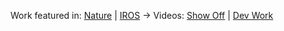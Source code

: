 Work featured in: [Nature](https://www.nature.com/articles/s41467-023-39018-y#additional-information) | [IROS]() -> Videos: [Show Off](https://www.youtube.com/watch?v=S4eQXXxUnNE&feature=youtu.be) | [Dev Work](https://www.youtube.com/watch?v=rpCPijISIIU&list=PLVwEXJp0w67caSdNA_WNCivq3jvS2ba1g&pp=gAQBiAQB)

